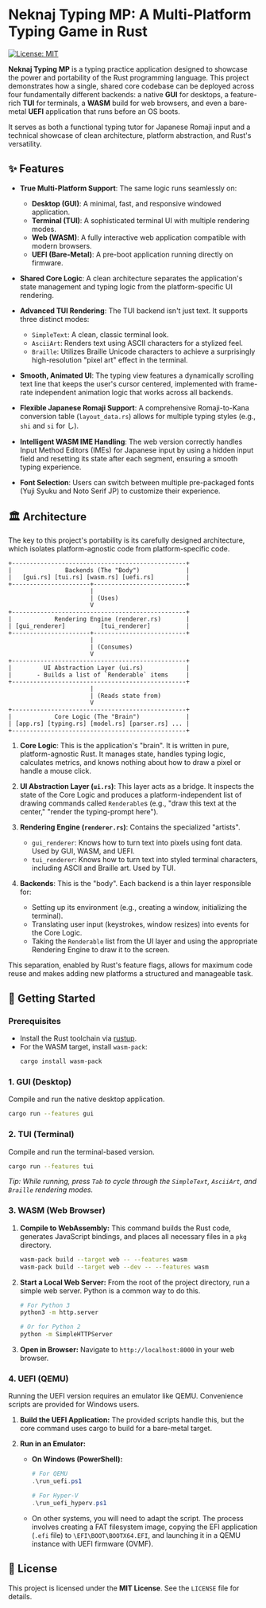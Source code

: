 # Neknaj Typing MP: A Multi-Platform Typing Game in Rust

[![License: MIT](https://img.shields.io/badge/License-MIT-yellow.svg)](https://opensource.org/licenses/MIT)

**Neknaj Typing MP** is a typing practice application designed to showcase the power and portability of the Rust programming language. This project demonstrates how a single, shared core codebase can be deployed across four fundamentally different backends: a native **GUI** for desktops, a feature-rich **TUI** for terminals, a **WASM** build for web browsers, and even a bare-metal **UEFI** application that runs before an OS boots.

It serves as both a functional typing tutor for Japanese Romaji input and a technical showcase of clean architecture, platform abstraction, and Rust's versatility.

## ✨ Features

-   **True Multi-Platform Support**: The same logic runs seamlessly on:
    -   **Desktop (GUI)**: A minimal, fast, and responsive windowed application.
    -   **Terminal (TUI)**: A sophisticated terminal UI with multiple rendering modes.
    -   **Web (WASM)**: A fully interactive web application compatible with modern browsers.
    -   **UEFI (Bare-Metal)**: A pre-boot application running directly on firmware.

-   **Shared Core Logic**: A clean architecture separates the application's state management and typing logic from the platform-specific UI rendering.

-   **Advanced TUI Rendering**: The TUI backend isn't just text. It supports three distinct modes:
    -   `SimpleText`: A clean, classic terminal look.
    -   `AsciiArt`: Renders text using ASCII characters for a stylized feel.
    -   `Braille`: Utilizes Braille Unicode characters to achieve a surprisingly high-resolution "pixel art" effect in the terminal.

-   **Smooth, Animated UI**: The typing view features a dynamically scrolling text line that keeps the user's cursor centered, implemented with frame-rate independent animation logic that works across all backends.

-   **Flexible Japanese Romaji Support**: A comprehensive Romaji-to-Kana conversion table (`layout_data.rs`) allows for multiple typing styles (e.g., `shi` and `si` for し).

-   **Intelligent WASM IME Handling**: The web version correctly handles Input Method Editors (IMEs) for Japanese input by using a hidden input field and resetting its state after each segment, ensuring a smooth typing experience.

-   **Font Selection**: Users can switch between multiple pre-packaged fonts (Yuji Syuku and Noto Serif JP) to customize their experience.

## 🏛️ Architecture

The key to this project's portability is its carefully designed architecture, which isolates platform-agnostic code from platform-specific code.

```
+-------------------------------------------------+
|               Backends (The "Body")             |
|   [gui.rs] [tui.rs] [wasm.rs] [uefi.rs]         |
+----------------------+--------------------------+
                       |
                       | (Uses)
                       V
+-------------------------------------------------+
|            Rendering Engine (renderer.rs)       |
| [gui_renderer]          [tui_renderer]          |
+----------------------+--------------------------+
                       |
                       | (Consumes)
                       V
+-------------------------------------------------+
|         UI Abstraction Layer (ui.rs)            |
|       - Builds a list of `Renderable` items     |
+-------------------------------------------------+
                       |
                       | (Reads state from)
                       V
+-------------------------------------------------+
|            Core Logic (The "Brain")             |
| [app.rs] [typing.rs] [model.rs] [parser.rs] ... |
+-------------------------------------------------+
```

1.  **Core Logic**: This is the application's "brain". It is written in pure, platform-agnostic Rust. It manages state, handles typing logic, calculates metrics, and knows nothing about how to draw a pixel or handle a mouse click.

2.  **UI Abstraction Layer (`ui.rs`)**: This layer acts as a bridge. It inspects the state of the Core Logic and produces a platform-independent list of drawing commands called `Renderable`s (e.g., "draw this text at the center," "render the typing-prompt here").

3.  **Rendering Engine (`renderer.rs`)**: Contains the specialized "artists".
    -   `gui_renderer`: Knows how to turn text into pixels using font data. Used by GUI, WASM, and UEFI.
    -   `tui_renderer`: Knows how to turn text into styled terminal characters, including ASCII and Braille art. Used by TUI.

4.  **Backends**: This is the "body". Each backend is a thin layer responsible for:
    -   Setting up its environment (e.g., creating a window, initializing the terminal).
    -   Translating user input (keystrokes, window resizes) into events for the Core Logic.
    -   Taking the `Renderable` list from the UI layer and using the appropriate Rendering Engine to draw it to the screen.

This separation, enabled by Rust's feature flags, allows for maximum code reuse and makes adding new platforms a structured and manageable task.

## 🚀 Getting Started

### Prerequisites

-   Install the Rust toolchain via [rustup](https://rustup.rs/).
-   For the WASM target, install `wasm-pack`:
    ```bash
    cargo install wasm-pack
    ```

### 1. GUI (Desktop)

Compile and run the native desktop application.

```bash
cargo run --features gui
```

### 2. TUI (Terminal)

Compile and run the terminal-based version.

```bash
cargo run --features tui
```
*Tip: While running, press `Tab` to cycle through the `SimpleText`, `AsciiArt`, and `Braille` rendering modes.*

### 3. WASM (Web Browser)

1.  **Compile to WebAssembly:**
    This command builds the Rust code, generates JavaScript bindings, and places all necessary files in a `pkg` directory.
    ```bash
    wasm-pack build --target web -- --features wasm
    wasm-pack build --target web --dev -- --features wasm
    ```

2.  **Start a Local Web Server:**
    From the root of the project directory, run a simple web server. Python is a common way to do this.
    ```bash
    # For Python 3
    python3 -m http.server

    # Or for Python 2
    python -m SimpleHTTPServer
    ```

3.  **Open in Browser:**
    Navigate to `http://localhost:8000` in your web browser.

### 4. UEFI (QEMU)

Running the UEFI version requires an emulator like QEMU. Convenience scripts are provided for Windows users.

1.  **Build the UEFI Application:**
    The provided scripts handle this, but the core command uses cargo to build for a bare-metal target.

2.  **Run in an Emulator:**
    -   **On Windows (PowerShell):**
        ```powershell
        # For QEMU
        .\run_uefi.ps1

        # For Hyper-V
        .\run_uefi_hyperv.ps1
        ```
    -   On other systems, you will need to adapt the script. The process involves creating a FAT filesystem image, copying the EFI application (`.efi` file) to `\EFI\BOOT\BOOTX64.EFI`, and launching it in a QEMU instance with UEFI firmware (OVMF).

## 📜 License

This project is licensed under the **MIT License**. See the `LICENSE` file for details.